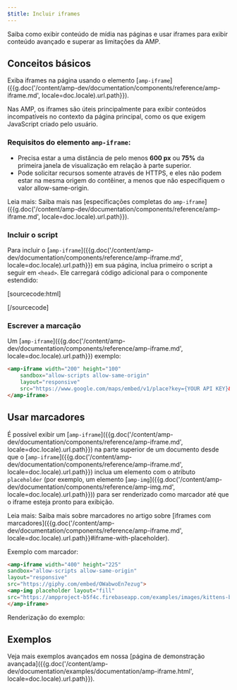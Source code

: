```yaml
---
$title: Incluir iframes
---
```


Saiba como exibir conteúdo de mídia nas páginas e usar iframes para exibir conteúdo avançado e superar as limitações da AMP.

## Conceitos básicos

Exiba iframes na página usando o elemento [`amp-iframe`]({{g.doc('/content/amp-dev/documentation/components/reference/amp-iframe.md', locale=doc.locale).url.path}}).

Nas AMP, os iframes são úteis principalmente para exibir conteúdos incompatíveis no contexto da página principal, como os que exigem JavaScript criado pelo usuário.

### Requisitos do elemento `amp-iframe`:

* Precisa estar a uma distância de pelo menos **600 px** ou **75%** da primeira janela de visualização em
relação à parte superior.
* Pode solicitar recursos somente através de HTTPS, e eles não podem estar na mesma origem do contêiner,
a menos que não especifiquem o valor allow-same-origin.

Leia mais: Saiba mais nas [especificações completas do `amp-iframe`]({{g.doc('/content/amp-dev/documentation/components/reference/amp-iframe.md', locale=doc.locale).url.path}}).

### Incluir o script

Para incluir o [`amp-iframe`]({{g.doc('/content/amp-dev/documentation/components/reference/amp-iframe.md', locale=doc.locale).url.path}}) em sua página, inclua primeiro o script a seguir em `<head>`.
Ele carregará código adicional para o componente estendido:

[sourcecode:html]
<script async custom-element="amp-iframe"
    src="https://cdn.ampproject.org/v0/amp-iframe-0.1.js"></script>
[/sourcecode]

### Escrever a marcação

Um [`amp-iframe`]({{g.doc('/content/amp-dev/documentation/components/reference/amp-iframe.md', locale=doc.locale).url.path}}) exemplo:

```html
<amp-iframe width="200" height="100"
    sandbox="allow-scripts allow-same-origin"
    layout="responsive"
    src="https://www.google.com/maps/embed/v1/place?key={YOUR API KEY}&q=europe">
</amp-iframe>
```

## Usar marcadores

É possível exibir um [`amp-iframe`]({{g.doc('/content/amp-dev/documentation/components/reference/amp-iframe.md', locale=doc.locale).url.path}}) na parte superior de um documento desde que o [`amp-iframe`]({{g.doc('/content/amp-dev/documentation/components/reference/amp-iframe.md', locale=doc.locale).url.path}}) inclua um elemento com o atributo `placeholder` (por exemplo, um elemento [`amp-img`]({{g.doc('/content/amp-dev/documentation/components/reference/amp-img.md', locale=doc.locale).url.path}})) para ser renderizado como marcador até que o iframe esteja pronto para exibição.

Leia mais: Saiba mais sobre marcadores no artigo sobre [iframes com marcadores]({{g.doc('/content/amp-dev/documentation/components/reference/amp-iframe.md', locale=doc.locale).url.path}}#iframe-with-placeholder).

Exemplo com marcador:

```html
<amp-iframe width="400" height="225"
sandbox="allow-scripts allow-same-origin"
layout="responsive"
src="https://giphy.com/embed/OWabwoEn7ezug">
<amp-img placeholder layout="fill"
src="https://ampproject-b5f4c.firebaseapp.com/examples/images/kittens-biting.jpg"></amp-img>
</amp-iframe>
```
Renderização do exemplo:

<amp-iframe width="400" height="225"
sandbox="allow-scripts allow-same-origin"
layout="responsive"
src="https://giphy.com/embed/OWabwoEn7ezug">
<amp-img placeholder layout="fill"
src="https://ampproject-b5f4c.firebaseapp.com/examples/images/kittens-biting.jpg"></amp-img>
</amp-iframe>

## Exemplos

Veja mais exemplos avançados em nossa [página de demonstração avançada]({{g.doc('/content/amp-dev/documentation/examples/documentation/amp-iframe.html', locale=doc.locale).url.path}}).
